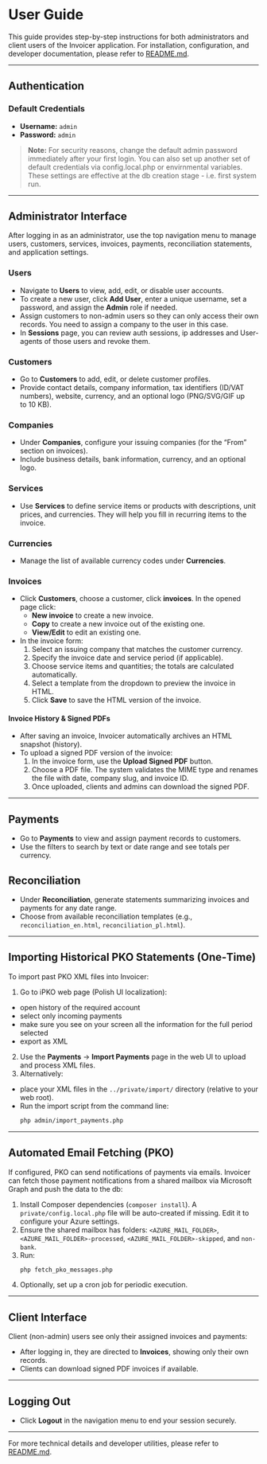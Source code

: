  # User Guide

 This guide provides step-by-step instructions for both administrators and client users of the Invoicer application.
 For installation, configuration, and developer documentation, please refer to [README.md](README.md).

 ---

 ## Authentication

 ### Default Credentials

 - **Username:** `admin`
 - **Password:** `admin`

 > **Note:** For security reasons, change the default admin password immediately after your first login. You can also set up another set of default credentials via config.local.php or envirnmental variables. These settings are effective at the db creation stage - i.e. first system run.

 ---

 ## Administrator Interface

 After logging in as an administrator, use the top navigation menu to manage users, customers, services, invoices, payments, reconciliation statements, and application settings.

 ### Users

 - Navigate to **Users** to view, add, edit, or disable user accounts.
 - To create a new user, click **Add User**, enter a unique username, set a password, and assign the **Admin** role if needed.
 - Assign customers to non-admin users so they can only access their own records. You need to assign a company to the user in this case.
 - In **Sessions** page, you can review auth sessions, ip addresses and User-agents of those users and revoke them.

 ### Customers

 - Go to **Customers** to add, edit, or delete customer profiles.
 - Provide contact details, company information, tax identifiers (ID/VAT numbers), website, currency, and an optional logo (PNG/SVG/GIF up to 10 KB).

 ### Companies

 - Under **Companies**, configure your issuing companies (for the “From” section on invoices).
 - Include business details, bank information, currency, and an optional logo.

 ### Services

 - Use **Services** to define service items or products with descriptions, unit prices, and currencies. They will help you fill in recurring items to the invoice.

 ### Currencies

 - Manage the list of available currency codes under **Currencies**.

 ### Invoices

 - Click **Customers**, choose a customer, click **invoices**. In the opened page click:
   - **New invoice** to create a new invoice.
   - **Copy** to create a new invoice out of the existing one.
   - **View/Edit** to edit an existing one.
 - In the invoice form:
   1. Select an issuing company that matches the customer currency.
   2. Specify the invoice date and service period (if applicable).
   3. Choose service items and quantities; the totals are calculated automatically.
   4. Select a template from the dropdown to preview the invoice in HTML.
   5. Click **Save** to save the HTML version of the invoice.

 #### Invoice History & Signed PDFs

 - After saving an invoice, Invoicer automatically archives an HTML snapshot (history).
 - To upload a signed PDF version of the invoice:
   1. In the invoice form, use the **Upload Signed PDF** button.
   2. Choose a PDF file. The system validates the MIME type and renames the file with date, company slug, and invoice ID.
   3. Once uploaded, clients and admins can download the signed PDF.

 ---

 ## Payments

 - Go to **Payments** to view and assign payment records to customers.
 - Use the filters to search by text or date range and see totals per currency.

 ## Reconciliation

 - Under **Reconciliation**, generate statements summarizing invoices and payments for any date range.
 - Choose from available reconciliation templates (e.g., `reconciliation_en.html`, `reconciliation_pl.html`).

 ---

 ## Importing Historical PKO Statements (One‑Time)

 To import past PKO XML files into Invoicer:

1. Go to iPKO web page (Polish UI localization):
  - open history of the required account
  - select only incoming payments
  - make sure you see on your screen all the information for the full period selected
  - export as XML 
2. Use the **Payments** -> **Import Payments** page in the web UI to upload and process XML files.
3. Alternatively: 
  - place your XML files in the `../private/import/` directory (relative to your web root).
  - Run the import script from the command line:
    ```bash
    php admin/import_payments.php
    ```

 ---

 ## Automated Email Fetching (PKO)

 If configured, PKO can send notifications of payments via emails. Invoicer can fetch those payment notifications from a shared mailbox via Microsoft Graph and push the data to the db:

 1. Install Composer dependencies (`composer install`). A `private/config.local.php` file will be auto-created if missing. Edit it to configure your Azure settings.
 2. Ensure the shared mailbox has folders: `<AZURE_MAIL_FOLDER>`, `<AZURE_MAIL_FOLDER>-processed`, `<AZURE_MAIL_FOLDER>-skipped`, and `non-bank`.
 3. Run:
    ```bash
    php fetch_pko_messages.php
    ```
 4. Optionally, set up a cron job for periodic execution.

 ---

 ## Client Interface

 Client (non-admin) users see only their assigned invoices and payments:

 - After logging in, they are directed to **Invoices**, showing only their own records.
 - Clients can download signed PDF invoices if available.

 ---

 ## Logging Out

 - Click **Logout** in the navigation menu to end your session securely.

 ---

 For more technical details and developer utilities, please refer to [README.md](README.md).
